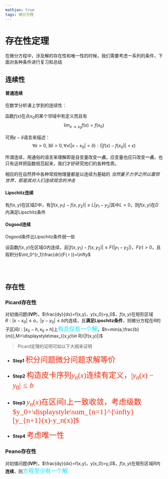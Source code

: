```yaml
---
mathjax: true
tags: 微分方程
---
```

# 存在性定理
在微分方程中，涉及解的存在性和唯一性的时候，我们需要考虑一系列的条件，下面对各种条件进行复习和总结
## 连续性

#### 普通连续
在数学分析课上学到的连续性：  

函数$f(x)$在点$x_0$的某个邻域中有定义而且有
$$
\lim_{x \to x_0}f(x)=f(x_0)
$$
<!--more-->
可用$\epsilon-\delta$语言来描述：
$$
\forall\epsilon>0, \exists\delta>0, \forall x(|x-x_0|<\delta):(|f(x)-f(x_0)|<\epsilon)
$$

所谓连续，用通俗的语言来理解即是自变量改变**一点**，应变量也应只改变**一点**，也只有这样把函数规范起来，我们才好研究他们的各种性质。  

相应的在自然界中各种常规物理量都是以连续为基础的     *当然量子力学之所以震惊世界，即是其对人们连续观念的冲击*



#### Lipschitz连续
有$f(x,y)$在区域$D$中，有$|f(x,y_1)-f(x,y_2)|\leq L|y_1-y_2|$其中$L>0$，则$f(x,y)$在$D$内满足Lipschitz条件



#### Osgood连续

Osgood条件比Lipschitz条件弱一些  

设函数$f(x,y)$在区域$G$内连续，且$|f(x,y_1)-f(x,y_2)|\leq F(|y_1-y_2|)$，$F( r )>0$，且瑕积分$\int_0^{r_1}\frac{dr}{F( r )}=\infty$

<br>
<br>

## 存在性
### Picard存在性

对初值问题(**IVP**)，$\frac{dy}{dx}=f(x,y)，y(x_0)=y_0$，$f(x,y)$在矩形区域$R: |x-x_0|\leq a，|y-y_0|\leq b$内连续，且**满足Lipschitz条件**，则微分方程在$R$的子区间$I: [x_0-h,x_0+h]$上<font color=#0BE5F9 size=4 face="STCAIYUN">有且仅有一个解</font>，$h=min(a,\frac{b}{m}),M>\displaystyle\max_{(x,y)\in R}(|f(x,y)|)$
> Picard定理的证明可如以下大纲来证明

* $\textbf{Step1}$  <font color=#F02B0C size=5 face="楷体">积分问题微分问题求解等价</font>

* $\textbf{Step2}$  <font color=#F02B0C size=5 face="楷体">构造皮卡序列$y_n(x)$连续有定义，$|y_n(x)-y_0|\leq b$</font>

* $\textbf{Step3}$  <font color=#F02B0C size=5 face="楷体">$y_n(x)$在区间I上一致收敛，考虑级数$y_0+\displaystyle\sum_{n=1}^{\infty}[y_{n+1}(x)-y_n(x)]$</font>

* $\textbf{Step4}$  <font color=#F02B0C size=5 face="楷体">考虑唯一性</font>





### Peano存在性

对初值问题(**IVP**)，$\frac{dy}{dx}=f(x,y)，y(x_0)=y_0$，$f(x,y)$在矩形区域$R$内**连续**，则<font color=#0BE5F9 size=4 face="STCAIYUN">方程至少有一个解</font>